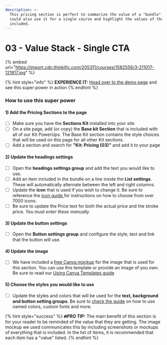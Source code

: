 ```yaml
---
description: >-
  This pricing section is perfect to summarize the value of a "bundle". You
  could also use it for a single course and highlight the values of the bonuses
  included.
---
```


# 03 - Value Stack - Single CTA

{% embed url="https://import.cdn.thinkific.com/205311/courses/1582556/3-211017-121817.jpg" %}

{% hint style="info" %}
**EXPERIENCE IT:** [Head over to the demo page](https://powerupkit.thinkific.com/pages/pricing) and see this super power in action
{% endhint %}

### How to use this super power

#### 1) Add the Pricing Sections to the page

* [ ] Make sure you have the **Sections Kit** installed into your site
* [ ] On a site page, add (or copy) the **Base kit Section** that is included with all of our Kit PowerUps. The Base Kit section contains the style choices that will be used on this page for all other Kit sections.&#x20;
* [ ] Add a section and search for **"Kit: Pricing (03)"** and add it to your page

#### 2) Update the headings settings

* [ ] Open the **headings settings group** and add the text you would like to use.&#x20;
* [ ] Add an item included in the bundle on a line inside the **List settings**. These will automatically alternate between the left and right columns.
* [ ] Update the **icon** that is used if you wish to change it. Be sure to reference the [icon guide ](../../../kit-usage-guides/smart-settings/icons.md)for instructions on how to choose from over 7000 icons.
* [ ] Be sure to update the Price text for both the actual price and the stroke price. _You must enter these manually._

#### 3) Update the button settings

* [ ] Open the **Button settings group** and configure the style, text and link that the button will use.

#### &#x20;4) Update the image

* [ ] We have included a [free Canva mockup](https://www.canva.com/design/DAEs5IoBu-g/lzcReuW1uhmO0RVH81LZ4w/view?utm\_content=DAEs5IoBu-g\&utm\_campaign=designshare\&utm\_medium=link\&utm\_source=sharebutton\&mode=preview) for the image that is used for this section. You can use this template or provide an image of you own. Be sure to read our [Using Canva Templates guide](../../../kit-usage-guides/media/canva-templates.md)

#### 5) Choose the styles you would like to use

* [ ] Update the styles and colors that will be used for the **text, background and button setting groups**. Be sure to [check the guide](../../kit-common-sections/base-kit.md) on how to use named colors, custom fonts and more.

{% hint style="success" %}
**🔥PRO TIP:** The main benefit of this section is for your reader to be reminded of the value  that they are getting. The image mockup we used communicates this by including screenshots or mockups of everything that is included. In the list of items, it is recommended that each item has a "value" listed.
{% endhint %}
